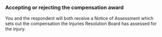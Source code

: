 ###  **Accepting or rejecting the compensation award**

You and the respondent will both receive a Notice of Assessment which sets out
the compensation the Injuries Resolution Board has assessed for the injury.

